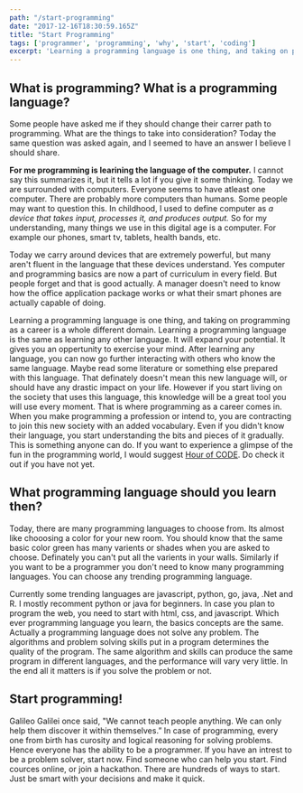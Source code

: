 ```yaml
---
path: "/start-programming"
date: "2017-12-16T18:30:59.165Z"
title: "Start Programming"
tags: ['programmer', 'programming', 'why', 'start', 'coding']
excerpt: 'Learning a programming language is one thing, and taking on programming as a career is a whole different domain. Learning a programming language is the same as learning any other language. It will expand your potential. It gives you an oppertunity to exercise your mind. After learning any language, you can now go further interacting with others who know the same language. Maybe read some literature or something else prepared with this language.'
---
```


## What is programming? What is a programming language?

Some people have asked me if they should change their carrer path to programming. What are the things to take into consideration? Today the same question was asked again, and I seemed to have an answer I believe I should share.

**For me programming is learining the language of the computer.** I cannot say this summarizes it, but it tells a lot if you give it some thinking. Today we are surrounded with computers. Everyone seems to have atleast one computer. There are probably more computers than humans. Some people may want to question this. In childhood, I used to define computer as _a device that takes input, processes it, and produces output._ So for my understanding, many things we use in this digital age is a computer. For example our phones, smart tv, tablets, health bands, etc.

Today we carry around devices that are extremely powerful, but many aren't fluent in the language that these devices understand. Yes computer and programming basics are now a part of curriculum in every field. But people forget and that is good actually. A manager doesn't need to know how the office application package works or what their smart phones are actually capable of doing.

Learning a programming language is one thing, and taking on programming as a career is a whole different domain. Learning a programming language is the same as learning any other language. It will expand your potential. It gives you an oppertunity to exercise your mind. After learning any language, you can now go further interacting with others who know the same language. Maybe read some literature or something else prepared with this language. That definately doesn't mean this new language will, or should have any drastic impact on your life. However if you start living on the society that uses this language, this knowledge will be a great tool you will use every moment. That is where programming as a career comes in. When you make programming a profession or intend to, you are contracting to join this new society with an added vocabulary. Even if you didn't know their language, you start understanding the bits and pieces of it gradually. This is something anyone can do. If you want to experience a glimpse of the fun in the programming world, I would suggest [Hour of CODE](https://hourofcode.com/ "Hour of code"). Do check it out if you have not yet.

## What programming language should you learn then?

Today, there are many programming languages to choose from. Its almost like chooosing a color for your new room. You should know that the same basic color green has many varients or shades when you are asked to choose. Definately you can't put all the varients in your walls. Similarly if you want to be a programmer you don't need to know many programming languages. You can choose any trending programming language.

Currently some trending languages are javascript, python, go, java, .Net and R. I mostly recomment python or java for beginners. In case you plan to program the web, you need to start with html, css, and javascript. Which ever programming language you learn, the basics concepts are the same. Actually a programming language does not solve any problem. The algorithms and problem solving skills put in a program determines the quality of the program. The same algorithm and skills can produce the same program in different languages, and the performance will vary very little. In the end all it matters is if you solve the problem or not.

## Start programming!

Galileo Galilei once said, "We cannot teach people anything. We can only help them discover it within themselves.” In case of programming, every one from birth has curosity and logical reasoning for solving problems. Hence everyone has the ability to be a programmer. If you have an intrest to be a problem solver, start now. Find someone who can help you start. Find cources online, or join a hackathon. There are hundreds of ways to start. Just be smart with your decisions and make it quick.
